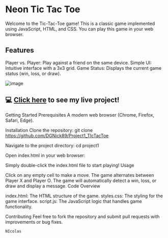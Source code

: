 # Neon Tic Tac Toe
Welcome to the Tic-Tac-Toe game! This is a classic game implemented using JavaScript, HTML, and CSS. You can play this game in your web browser.
## Features
Player vs. Player: Play against a friend on the same device.
Simple UI: Intuitive interface with a 3x3 grid.
Game Status: Displays the current game status (win, loss, or draw).

![image](https://github.com/user-attachments/assets/4c34f128-9bbe-47d7-aa2f-7a6ace05c876)

## :computer: [Click here](#) to see my live project!

Getting Started
Prerequisites
A modern web browser (Chrome, Firefox, Safari, Edge).

Installation
Clone the repository:
git clone https://github.com/DGNick89/Project1_TIcTacToe

Navigate to the project directory:
cd project1

Open index.html in your web browser:

Simply double-click the index.html file to start playing!
Usage

Click on any empty cell to make a move.
The game alternates between Player X and Player O.
The game will automatically detect a win, loss, or draw and display a message.
Code Overview

index.html: The HTML structure of the game.
styles.css: The styling for the game interface.
script.js: The JavaScript logic that handles game functionality.

Contributing
Feel free to fork the repository and submit pull requests with improvements or bug fixes.
```
NIcolas
